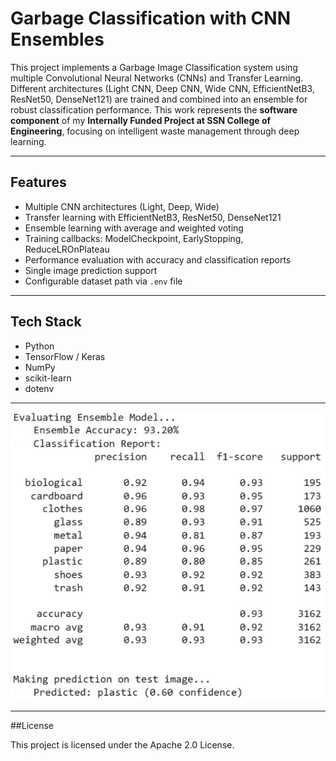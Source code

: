 # Garbage Classification with CNN Ensembles

This project implements a Garbage Image Classification system using multiple Convolutional Neural Networks (CNNs) and Transfer Learning.  
Different architectures (Light CNN, Deep CNN, Wide CNN, EfficientNetB3, ResNet50, DenseNet121) are trained and combined into an ensemble for robust classification performance.
This work represents the **software component** of my **Internally Funded Project at SSN College of Engineering**, focusing on intelligent waste management through deep learning.

---

## Features
- Multiple CNN architectures (Light, Deep, Wide)
- Transfer learning with EfficientNetB3, ResNet50, DenseNet121
- Ensemble learning with average and weighted voting
- Training callbacks: ModelCheckpoint, EarlyStopping, ReduceLROnPlateau
- Performance evaluation with accuracy and classification reports
- Single image prediction support
- Configurable dataset path via `.env` file

---

## Tech Stack
- Python
- TensorFlow / Keras
- NumPy
- scikit-learn
- dotenv

---

![Model Performance](assets/model_performance.jpg)

---

##License

This project is licensed under the Apache 2.0 License.

